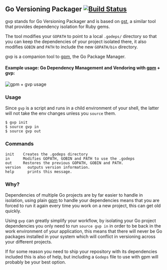 ## Go Versioning Packager [![Build Status](https://travis-ci.org/pote/gvp.png?branch=master)](https://travis-ci.org/pote/gvp)

gvp stands for Go Versioning Packager and is based on [gst](http://github.com/tonchis/gst), a similar tool that provides dependency isolation for Ruby gems.

The tool modifies your `GOPATH` to point to a local `.godeps/` directory so that you can keep the dependencies of your project isolated there, it also modifies `GOBIN` and `PATH` to include the new `GOPATH/bin` directory.

gvp is a companion tool to [gpm](http://github.com/pote/gpm), the Go Package Manager.

#### Example usage: Go Dependency Management and Vendoring with [gpm](https://github.com/pote/gpm) + gvp:

![gpm + gvp usage](./gpm_install.gif)


### Usage

Since `gvp` is a script and runs in a child environment of your shell, the latter will not take the env changes unless you `source` them.

```shell
$ gvp init
$ source gvp in
$ source gvp out
```

### Commands

```shell
init    Creates the .godeps directory
in      Modifies GOPATH, GOBIN and PATH to use the .godeps
out     Restores the previous GOPATH, GOBIN and PATH.
version   outputs version information.
help      prints this message.
```

### Why?

Dependencies of multiple Go projects are by far easier to handle in isolation, using plain [gpm](http://github.com/pote/gpm)
to handle your dependencies means that you are forced to run it again every time you work on a new project, this can get old
quickly.

Using `gvp` can greatly simplify your workflow, by isolating your Go project dependencies you only need to run `source gvp in`
in order to be back in the work environment of your application, this means that there will never be Go packages installed in
your system which will conflict in versioning across your different projects.

If for some reason you need to ship your repository with its dependencies included this is also of help, but including a
`Godeps` file to use with gpm will probably be your best option.
